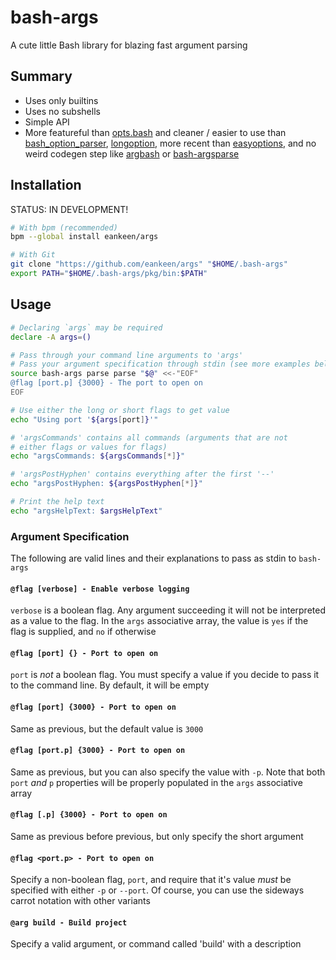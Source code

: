 # bash-args

A cute little Bash library for blazing fast argument parsing

## Summary

- Uses only builtins
- Uses no subshells
- Simple API
- More featureful than [opts.bash](https://github.com/reconquest/opts.bash) and cleaner / easier to use than [bash_option_parser](https://github.com/MihirLuthra/bash_option_parser), [longoption](https://github.com/team-lab/longoption), more recent than [easyoptions](https://github.com/renatosilva/easyoptions), and no weird codegen step like [argbash](https://github.com/matejak/argbash) or [bash-argsparse](https://github.com/Anvil/bash-argsparse)

## Installation

STATUS: IN DEVELOPMENT!

```sh
# With bpm (recommended)
bpm --global install eankeen/args

# With Git
git clone "https://github.com/eankeen/args" "$HOME/.bash-args"
export PATH="$HOME/.bash-args/pkg/bin:$PATH"
```

## Usage

```bash
# Declaring `args` may be required
declare -A args=()

# Pass through your command line arguments to 'args'
# Pass your argument specification through stdin (see more examples below)
source bash-args parse parse "$@" <<-"EOF"
@flag [port.p] {3000} - The port to open on
EOF

# Use either the long or short flags to get value
echo "Using port '${args[port]}'"

# 'argsCommands' contains all commands (arguments that are not
# either flags or values for flags)
echo "argsCommands: ${argsCommands[*]}"

# 'argsPostHyphen' contains everything after the first '--'
echo "argsPostHyphen: ${argsPostHyphen[*]}"

# Print the help text
echo "argsHelpText: $argsHelpText"
```

### Argument Specification

The following are valid lines and their explanations to pass as stdin to `bash-args`

#### `@flag [verbose] - Enable verbose logging`

`verbose` is a boolean flag. Any argument succeeding it will not be interpreted as a value to the flag. In the `args` associative array, the value is `yes` if the flag is supplied, and `no` if otherwise

#### `@flag [port] {} - Port to open on`

`port` is _not_ a boolean flag. You must specify a value if you decide to pass it to the command line. By default, it will be empty

#### `@flag [port] {3000} - Port to open on`

Same as previous, but the default value is `3000`

#### `@flag [port.p] {3000} - Port to open on`

Same as previous, but you can also specify the value with `-p`. Note that both `port` _and_ `p` properties will be properly populated in the `args` associative array

#### `@flag [.p] {3000} - Port to open on`

Same as previous before previous, but only specify the short argument

#### `@flag <port.p> - Port to open on`

Specify a non-boolean flag, `port`, and require that it's value _must_ be specified with either `-p` or `--port`. Of course, you can use the sideways carrot notation with other variants

#### `@arg build - Build project`

Specify a valid argument, or command called 'build' with a description
